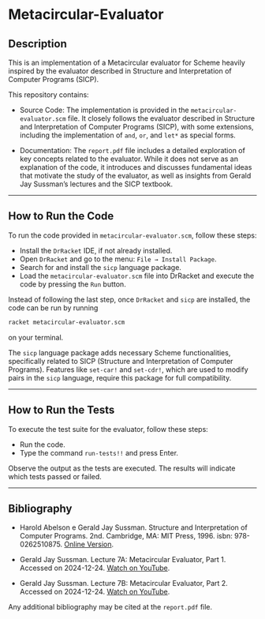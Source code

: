 # Metacircular-Evaluator

## Description

This is an implementation of a Metacircular evaluator for Scheme heavily inspired by the evaluator described in Structure and Interpretation of Computer Programs (SICP).

This repository contains:

- Source Code: The implementation is provided in the ``metacircular-evaluator.scm`` file. It closely follows the evaluator described in Structure and Interpretation of Computer Programs (SICP), with some extensions, including the implementation of ``and``, ``or``, and ``let*`` as special forms.

- Documentation: The ``report.pdf`` file includes a detailed exploration of key concepts related to the evaluator. While it does not serve as an explanation of the code, it introduces and discusses fundamental ideas that motivate the study of the evaluator, as well as insights from Gerald Jay Sussman’s lectures and the SICP textbook.

-----

## How to Run the Code

To run the code provided in ``metacircular-evaluator.scm``, follow these steps:

+ Install the ``DrRacket`` IDE, if not already installed.
+ Open ``DrRacket`` and go to the menu: ``File → Install Package``.
+ Search for and install the ``sicp`` language package.
+ Load the ``metacircular-evaluator.scm`` file into DrRacket and execute the code by pressing the ``Run`` button.

Instead of following the last step, once ``DrRacket`` and ``sicp`` are installed, the code can be run by running

```bash
racket metacircular-evaluator.scm
```

on your terminal.

The ``sicp`` language package adds necessary Scheme functionalities, specifically related to SICP (Structure and Interpretation of Computer Programs). Features like ``set-car!`` and ``set-cdr!``, which are used to modify pairs in the ``sicp`` language, require this package for full compatibility.

-----

## How to Run the Tests

To execute the test suite for the evaluator, follow these steps:

+ Run the code.
+ Type the command ``run-tests!!`` and press Enter.

Observe the output as the tests are executed. The results will indicate which tests passed or failed.

-----

## Bibliography

- Harold Abelson e Gerald Jay Sussman. Structure and Interpretation of Computer Programs. 2nd. Cambridge, MA: MIT Press, 1996. isbn: 978-0262510875. [Online Version](https://mitpress.mit.edu/sites/default/files/sicp/index.html).

- Gerald Jay Sussman. Lecture 7A: Metacircular Evaluator, Part 1. Accessed on 2024-12-24. [Watch on YouTube](https://youtu.be/aAlR3cezPJg).

- Gerald Jay Sussman. Lecture 7B: Metacircular Evaluator, Part 2. Accessed on 2024-12-24. [Watch on YouTube](https://youtu.be/QVEOq5k6Xi0).

Any additional bibliography may be cited at the ``report.pdf`` file.
